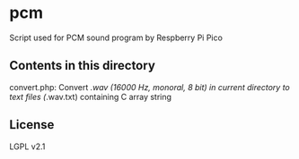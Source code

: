 # pcm
Script used for PCM sound program by Respberry Pi Pico

## Contents in this directory
convert.php: Convert *.wav (16000 Hz, monoral, 8 bit) in current directory to text files (*.wav.txt) containing C array string

## License
LGPL v2.1